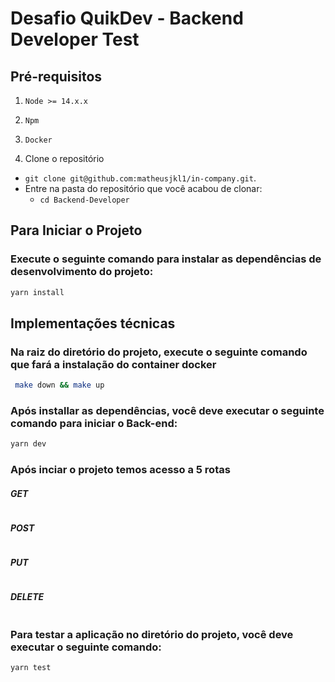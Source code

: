 # Desafio QuikDev - Backend Developer Test

## Pré-requisitos
  1. `Node >= 14.x.x`
  2. `Npm`
  3. `Docker`

1. Clone o repositório
  * `git clone git@github.com:matheusjkl1/in-company.git`.
  * Entre na pasta do repositório que você acabou de clonar:
    * `cd Backend-Developer`
 
## Para Iniciar o Projeto

### Execute o seguinte comando para instalar as dependências de desenvolvimento do projeto: 
```sh
yarn install
```

## Implementações técnicas

### Na raiz do diretório do projeto, execute o seguinte comando que fará a instalação do container docker
```sh
 make down && make up
```

### Após installar as dependências, você deve executar o seguinte comando para iniciar o Back-end:

```sh
yarn dev
```

### Após inciar o projeto temos acesso a 5 rotas


#### *GET*
```sh
```
#### *POST*
```sh
```
#### *PUT*
```sh
```
#### *DELETE*
```sh
```


### Para testar a aplicação no diretório do projeto, você deve executar o seguinte comando:

```sh
yarn test
```

